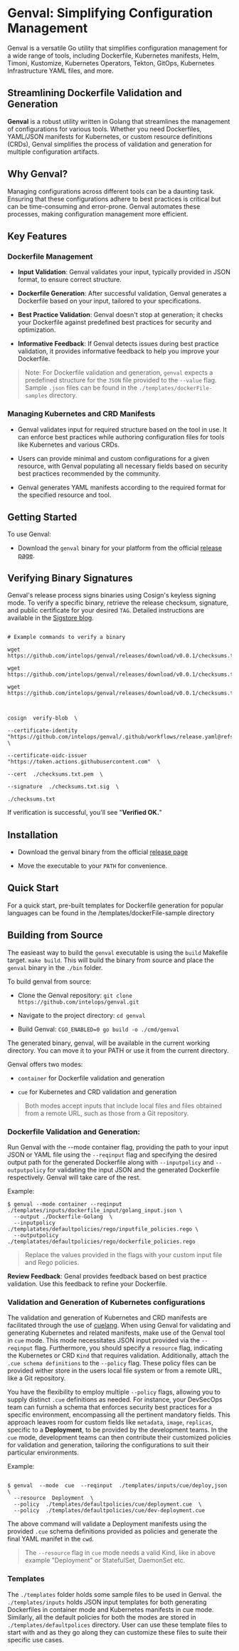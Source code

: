 # Genval: Simplifying Configuration Management

  

Genval is a versatile Go utility that simplifies configuration management for a wide range of tools, including Dockerfile, Kubernetes manifests, Helm, Timoni, Kustomize, Kubernetes Operators, Tekton, GitOps, Kubernetes Infrastructure YAML files, and more.

  

## Streamlining Dockerfile Validation and Generation

  

**Genval** is a robust utility written in Golang that streamlines the management of configurations for various tools. Whether you need Dockerfiles, YAML/JSON manifests for Kubernetes, or custom resource definitions (CRDs), Genval simplifies the process of validation and generation for multiple configuration artifacts.

  

## Why Genval?

  

Managing configurations across different tools can be a daunting task. Ensuring that these configurations adhere to best practices is critical but can be time-consuming and error-prone. Genval automates these processes, making configuration management more efficient.

  

## Key Features

  

### Dockerfile Management

  

-  **Input Validation**: Genval validates your input, typically provided in JSON format, to ensure correct structure.

  

-  **Dockerfile Generation**: After successful validation, Genval generates a Dockerfile based on your input, tailored to your specifications.

  

-  **Best Practice Validation**: Genval doesn't stop at generation; it checks your Dockerfile against predefined best practices for security and optimization.

  

-  **Informative Feedback**: If Genval detects issues during best practice validation, it provides informative feedback to help you improve your Dockerfile.

  

> Note: For Dockerfile validation and generation, `genval` expects a predefined structure for the `JSON` file provided to the `--value` flag. Sample `.json` files can be found in the `./templates/dockerFile-samples` directory.

  

### Managing Kubernetes and CRD Manifests

  

- Genval validates input for required structure based on the tool in use. It can enforce best practices while authoring configuration files for tools like Kubernetes and various CRDs.

  

- Users can provide minimal and custom configurations for a given resource, with Genval populating all necessary fields based on security best practices recommended by the community.

  

- Genval generates YAML manifests according to the required format for the specified resource and tool.

  

## Getting Started

  

To use Genval:

  

- Download the `genval` binary for your platform from the official [release page](https://github.com/intelops/genval/releases).

  

## Verifying Binary Signatures

  

Genval's release process signs binaries using Cosign's keyless signing mode. To verify a specific binary, retrieve the release checksum, signature, and public certificate for your desired `TAG`. Detailed instructions are available in the [Sigstore blog](https://blog.sigstore.dev/cosign-2-0-released/).

  

```shell

# Example commands to verify a binary

wget  https://github.com/intelops/genval/releases/download/v0.0.1/checksums.txt

wget  https://github.com/intelops/genval/releases/download/v0.0.1/checksums.txt.pem

wget  https://github.com/intelops/genval/releases/download/v0.0.1/checksums.txt.sig

  

cosign  verify-blob  \

--certificate-identity  "https://github.com/intelops/genval/.github/workflows/release.yaml@refs/tags/v0.0.1"  \

--certificate-oidc-issuer  "https://token.actions.githubusercontent.com"  \

--cert  ./checksums.txt.pem  \

--signature  ./checksums.txt.sig  \

./checksums.txt

```

If verification is successful, you'll see "**Verified OK.**"

  

## Installation

  

- Download the genval binary from the official [release page](https://github.com/intelops/genval/releases)

- Move the executable to your `PATH` for convenience.

  

## Quick Start

  

For a quick start, pre-built templates for Dockerfile generation for popular languages can be found in the /templates/dockerFile-sample directory

  

## Building from Source

The easieast way to build the `genval` executable is using the `build` Makefile target.
`make build`. 
This will build the binary from source and place the `genval` binary in the `./bin` folder. 

  

To build genval from source:

- Clone the Genval repository: `git clone https://github.com/intelops/genval.git`

- Navigate to the project directory: `cd genval`

- Build Genval: `CGO_ENABLED=0 go build -o ./cmd/genval`

  

The generated binary, genval, will be available in the current working directory. You can move it to your PATH or use it from the current directory.

  

Genval offers two modes:

  

-  `container` for Dockerfile validation and generation

-  `cue` for Kubernetes and CRD validation and generation


> Both modes accept inputs that include local files and files obtained from a remote URL, such as those from a Git repository. 
  

### Dockerfile Validation and Generation:

  

Run Genval with the --mode container flag, providing the path to your input JSON or YAML file using the `--reqinput` flag and specifying the desired output path for the generated Dockerfile along with `--inputpolicy` and `--outputpolicy` for validating the input JSON and the generated Dockerfile respectively. Genval will take care of the rest. 

Example:

```
$ genval --mode container --reqinput ./templates/inputs/dockerfile_input/golang_input.json \
  --output ./Dockerfile-Golang  \
  --inputpolicy ./templatates/defaultpolicies/rego/inputfile_policies.rego \
  --outputpolicy ./templatates/defaultpolicies/rego/dockerfile_policies.rego
 ```
  

> Replace the values provided in the flags with your custom input file and Rego policies.

  

**Review Feedback**: Genal provides feedback based on best practice validation. Use this feedback to refine your Dockerfile.


### Validation and Generation of Kubernetes configurations

  

The validation and generation of Kubernetes and CRD manifests are facilitated through the use of [cuelang](https://cuelang.org/docs/). When using Genval for validating and generating Kubernetes and related manifests, make use of the Genval tool in `cue` mode. This mode necessitates JSON input provided via the `--reqinput` flag. Furthermore, you should specify a `resource` flag, indicating the Kubernetes or CRD `Kind` that requires validation. Additionally, attach the `.cue schema definitions` to the `--policy` flag. These policy files can be provided wither store in the users local file system or from a remote URL, like a Git repository.

You have the flexibility to employ multiple `--policy` flags, allowing you to supply distinct `.cue` definitions as needed. For instance, your DevSecOps team can furnish a schema that enforces security best practices for a specific environment, encompassing all the pertinent mandatory fields. This approach leaves room for custom fields like `metadata`, `image`, `replicas`, specific to a **Deployment**, to be provided by the development teams. In the `cue` mode, development teams can then contribute their customized policies for validation and generation, tailoring the configurations to suit their particular environments.

  

Example:

  

```shell

$ genval  --mode  cue  --reqinput  ./templates/inputs/cue/deploy,json  \
  --resource  Deployment  \
  --policy  ./templates/defaultpolicies/cue/deployment.cue  \
  --policy  ./templates/defaultpolicies/cue/dev-deployment.cue
```

The above command will validate a Deployment manifests using the provided `.cue` schema definitions provided as policies and generate the final YAML manifet in the `cwd`.

> The `--resource` flag in `cue` mode needs a valid Kind, like in above example "Deployment" or StatefulSet, DaemonSet etc.


### Templates

The `./templates` folder holds some sample files to be used in Genval. the `./templates/inputs` holds JSON input templates for both generating Dockerfiles in container mode and Kubernetes manifests in cue mode. Similarly, all the default policies for both the modes are stored in `./templates/defaultpolices` directory. User can use these template files to start with and as they go along they can customize these files to suite their specific use cases.  